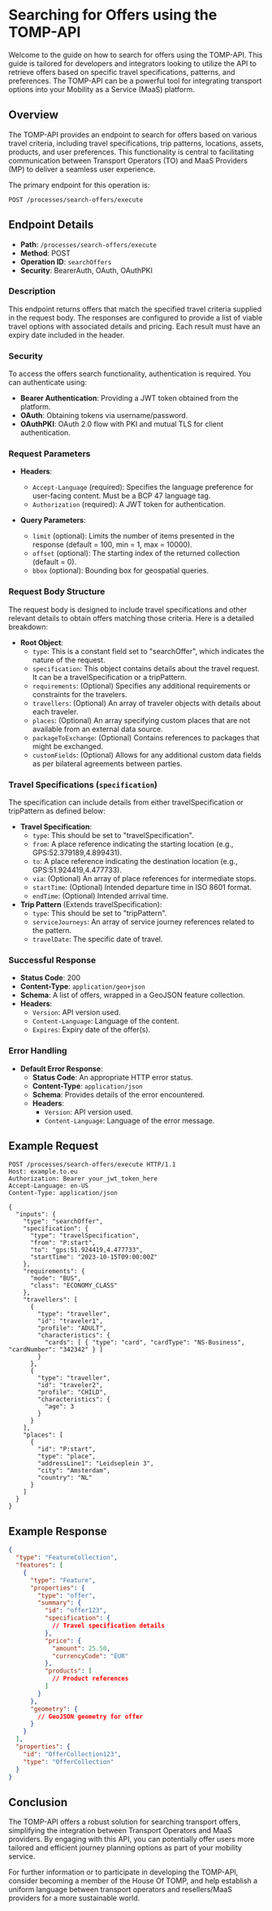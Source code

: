 # Searching for Offers using the TOMP-API

Welcome to the guide on how to search for offers using the TOMP-API. This guide is tailored for developers and integrators looking to utilize the API to retrieve offers based on specific travel specifications, patterns, and preferences. The TOMP-API can be a powerful tool for integrating transport options into your Mobility as a Service (MaaS) platform.

## Overview

The TOMP-API provides an endpoint to search for offers based on various travel criteria, including travel specifications, trip patterns, locations, assets, products, and user preferences. This functionality is central to facilitating communication between Transport Operators (TO) and MaaS Providers (MP) to deliver a seamless user experience.

The primary endpoint for this operation is:

```
POST /processes/search-offers/execute
```

## Endpoint Details

- **Path**: `/processes/search-offers/execute`
- **Method**: POST
- **Operation ID**: `searchOffers`
- **Security**: BearerAuth, OAuth, OAuthPKI

### Description

This endpoint returns offers that match the specified travel criteria supplied in the request body. The responses are configured to provide a list of viable travel options with associated details and pricing. Each result must have an expiry date included in the header.

### Security

To access the offers search functionality, authentication is required. You can authenticate using:

- **Bearer Authentication**: Providing a JWT token obtained from the platform.
- **OAuth**: Obtaining tokens via username/password.
- **OAuthPKI**: OAuth 2.0 flow with PKI and mutual TLS for client authentication.

### Request Parameters

- **Headers**:
  - `Accept-Language` (required): Specifies the language preference for user-facing content. Must be a BCP 47 language tag.
  - `Authorization` (required): A JWT token for authentication.

- **Query Parameters**:
  - `limit` (optional): Limits the number of items presented in the response (default = 100, min = 1, max = 10000).
  - `offset` (optional): The starting index of the returned collection (default = 0).
  - `bbox` (optional): Bounding box for geospatial queries.

### Request Body Structure

The request body is designed to include travel specifications and other relevant details to obtain offers matching those criteria. Here is a detailed breakdown:

- **Root Object**:
  - `type`: This is a constant field set to "searchOffer", which indicates the nature of the request.
  - `specification`: This object contains details about the travel request. It can be a travelSpecification or a tripPattern.
  - `requirements`: (Optional) Specifies any additional requirements or constraints for the travelers.
  - `travellers`: (Optional) An array of traveler objects with details about each traveler.
  - `places`: (Optional) An array specifying custom places that are not available from an external data source.
  - `packageToExchange`: (Optional) Contains references to packages that might be exchanged.
  - `customFields`: (Optional) Allows for any additional custom data fields as per bilateral agreements between parties.

### Travel Specifications (`specification`)

The specification can include details from either travelSpecification or tripPattern as defined below:

- **Travel Specification**:
  - `type`: This should be set to "travelSpecification".
  - `from`: A place reference indicating the starting location (e.g., GPS:52.379189,4.899431).
  - `to`: A place reference indicating the destination location (e.g., GPS:51.924419,4.477733).
  - `via`: (Optional) An array of place references for intermediate stops.
  - `startTime`: (Optional) Intended departure time in ISO 8601 format.
  - `endTime`: (Optional) Intended arrival time.
- **Trip Pattern** (Extends travelSpecification):
  - `type`: This should be set to "tripPattern".
  - `serviceJourneys`: An array of service journey references related to the pattern.
  - `travelDate`: The specific date of travel.

### Successful Response

- **Status Code**: 200
- **Content-Type**: `application/geo+json`
- **Schema**: A list of offers, wrapped in a GeoJSON feature collection.
- **Headers**:
  - `Version`: API version used.
  - `Content-Language`: Language of the content.
  - `Expires`: Expiry date of the offer(s).

### Error Handling

- **Default Error Response**:
  - **Status Code**: An appropriate HTTP error status.
  - **Content-Type**: `application/json`
  - **Schema**: Provides details of the error encountered.
  - **Headers**:
    - `Version`: API version used.
    - `Content-Language`: Language of the error message.

## Example Request

```http
POST /processes/search-offers/execute HTTP/1.1
Host: example.to.eu
Authorization: Bearer your_jwt_token_here
Accept-Language: en-US
Content-Type: application/json

{
  "inputs": {
    "type": "searchOffer",
    "specification": {
      "type": "travelSpecification",
      "from": "P:start",
      "to": "gps:51.924419,4.477733",
      "startTime": "2023-10-15T09:00:00Z"
    },
    "requirements": {
      "mode": "BUS",
      "class": "ECONOMY_CLASS"
    },
    "travellers": [
      {
        "type": "traveller",
        "id": "traveler1",
		"profile": "ADULT",
        "characteristics": {
          "cards": [ { "type": "card", "cardType": "NS-Business", "cardNumber": "342342" } ]
        }
      },
	  {
        "type": "traveller",
        "id": "traveler2",
		"profile": "CHILD",
        "characteristics": {
          "age": 3
        }
      }
    ],
    "places": [
      {
        "id": "P:start",
        "type": "place",
        "addressLine1": "Leidseplein 3",
        "city": "Amsterdam",
        "country": "NL"
      }
    ]
  }
}
```

## Example Response

```json
{
  "type": "FeatureCollection",
  "features": [
    {
      "type": "Feature",
      "properties": {
        "type": "offer",
        "summary": {
          "id": "offer123",
          "specification": {
            // Travel specification details
          },
          "price": {
            "amount": 25.50,
            "currencyCode": "EUR"
          },
          "products": [
            // Product references
          ]
        }
      },
      "geometry": {
        // GeoJSON geometry for offer
      }
    }
  ],
  "properties": {
    "id": "OfferCollection123",
    "type": "OfferCollection"
  }
}
```

## Conclusion

The TOMP-API offers a robust solution for searching transport offers, simplifying the integration between Transport Operators and MaaS providers. By engaging with this API, you can potentially offer users more tailored and efficient journey planning options as part of your mobility service.

For further information or to participate in developing the TOMP-API, consider becoming a member of the House Of TOMP, and help establish a uniform language between transport operators and resellers/MaaS providers for a more sustainable world.